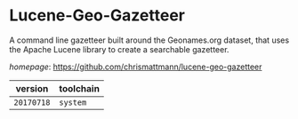 # Lucene-Geo-Gazetteer

A command line gazetteer built around the Geonames.org dataset, that uses the Apache Lucene library  to create a searchable gazetteer.

*homepage*: <https://github.com/chrismattmann/lucene-geo-gazetteer>

version | toolchain
--------|----------
``20170718`` | ``system``

